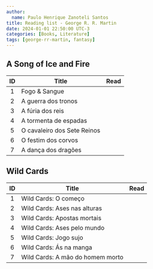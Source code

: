 ```yaml
---
author:
  name: Paulo Henrique Zanoteli Santos
title: Reading list - George R. R. Martin
date: 2024-01-01 22:50:00 UTC-3
categories: [Books, Literature]
tags: [george-rr-martin, fantasy]
---
```


## A Song of Ice and Fire

| ID  | Title                       | Read |
|:---:| --------------------------- |:----:|
| 1   | Fogo & Sangue               |      |
| 2   | A guerra dos tronos         |      |
| 3   | A fúria dos reis            |      |
| 4   | A tormenta de espadas       |      |
| 5   | O cavaleiro dos Sete Reinos |      |
| 6   | O festim dos corvos         |      |
| 7   | A dança dos dragões         |      |

## Wild Cards

| ID  | Title                            | Read |
|:---:| -------------------------------- |:----:|
| 1   | Wild Cards: O começo             |      |
| 2   | Wild Cards: Ases nas alturas     |      |
| 3   | Wild Cards: Apostas mortais      |      |
| 4   | Wild Cards: Ases pelo mundo      |      |
| 5   | Wild Cards: Jogo sujo            |      |
| 6   | Wild Cards: Ás na manga          |      |
| 7   | Wild Cards: A mão do homem morto |      |
